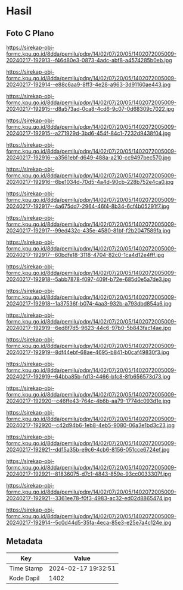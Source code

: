 # Hasil

## Foto C Plano

https://sirekap-obj-formc.kpu.go.id/8dda/pemilu/pdpr/14/02/07/20/05/1402072005009-20240217-192913--f46d80e3-0873-4adc-abf8-a4574285b0eb.jpg

https://sirekap-obj-formc.kpu.go.id/8dda/pemilu/pdpr/14/02/07/20/05/1402072005009-20240217-192914--e88c6aa9-8ff3-4e28-a963-3d91160ae443.jpg

https://sirekap-obj-formc.kpu.go.id/8dda/pemilu/pdpr/14/02/07/20/05/1402072005009-20240217-192915--d8a573ad-0ca8-4cd6-9c07-0d68309c7022.jpg

https://sirekap-obj-formc.kpu.go.id/8dda/pemilu/pdpr/14/02/07/20/05/1402072005009-20240217-192915--a271929d-3bd6-454f-84c1-7232d9438f04.jpg

https://sirekap-obj-formc.kpu.go.id/8dda/pemilu/pdpr/14/02/07/20/05/1402072005009-20240217-192916--a3561ebf-d649-488a-a210-cc9497bec570.jpg

https://sirekap-obj-formc.kpu.go.id/8dda/pemilu/pdpr/14/02/07/20/05/1402072005009-20240217-192916--6be1034d-70d5-4a4d-90cb-228b752e4ca0.jpg

https://sirekap-obj-formc.kpu.go.id/8dda/pemilu/pdpr/14/02/07/20/05/1402072005009-20240217-192917--4a675dd7-2964-46f4-8b34-6cf4b05291f7.jpg

https://sirekap-obj-formc.kpu.go.id/8dda/pemilu/pdpr/14/02/07/20/05/1402072005009-20240217-192917--99ed432c-435e-4580-81bf-f2b2047589fa.jpg

https://sirekap-obj-formc.kpu.go.id/8dda/pemilu/pdpr/14/02/07/20/05/1402072005009-20240217-192917--60bdfe18-3118-4704-82c0-1ca4d12e4fff.jpg

https://sirekap-obj-formc.kpu.go.id/8dda/pemilu/pdpr/14/02/07/20/05/1402072005009-20240217-192918--5abb7878-f097-409f-b72e-685d0e5a7de3.jpg

https://sirekap-obj-formc.kpu.go.id/8dda/pemilu/pdpr/14/02/07/20/05/1402072005009-20240217-192918--1a37536f-b074-4aa3-932b-a793dbd854a6.jpg

https://sirekap-obj-formc.kpu.go.id/8dda/pemilu/pdpr/14/02/07/20/05/1402072005009-20240217-192919--6ed8f7d5-9623-44c6-97b0-5b843fac14ae.jpg

https://sirekap-obj-formc.kpu.go.id/8dda/pemilu/pdpr/14/02/07/20/05/1402072005009-20240217-192919--8df44ebf-68ae-4695-b841-b0caf49830f3.jpg

https://sirekap-obj-formc.kpu.go.id/8dda/pemilu/pdpr/14/02/07/20/05/1402072005009-20240217-192919--64bba85b-fd13-4466-bfc8-8fb656573d73.jpg

https://sirekap-obj-formc.kpu.go.id/8dda/pemilu/pdpr/14/02/07/20/05/1402072005009-20240217-192920--c46ffe43-764c-4b6b-aa79-1774dc093d1e.jpg

https://sirekap-obj-formc.kpu.go.id/8dda/pemilu/pdpr/14/02/07/20/05/1402072005009-20240217-192920--c42d94b6-1eb8-4eb5-9080-06a3e1bd3c23.jpg

https://sirekap-obj-formc.kpu.go.id/8dda/pemilu/pdpr/14/02/07/20/05/1402072005009-20240217-192921--dd15a35b-e9c6-4cb6-8156-051cce6724ef.jpg

https://sirekap-obj-formc.kpu.go.id/8dda/pemilu/pdpr/14/02/07/20/05/1402072005009-20240217-192921--81836075-d7c1-4843-859e-93cc0033307f.jpg

https://sirekap-obj-formc.kpu.go.id/8dda/pemilu/pdpr/14/02/07/20/05/1402072005009-20240217-192921--3361ee78-f0f3-4983-ac32-ed02d8865474.jpg

https://sirekap-obj-formc.kpu.go.id/8dda/pemilu/pdpr/14/02/07/20/05/1402072005009-20240217-192914--5c0d44d5-35fa-4eca-85e3-e25e7a4c124e.jpg


## Metadata

| Key        | Value               |
| ---------- | ------------------- |
| Time Stamp | 2024-02-17 19:32:51 |
| Kode Dapil | 1402                |



